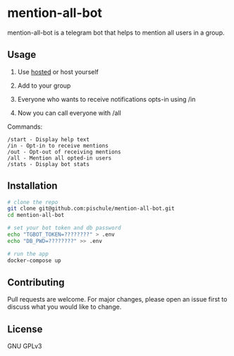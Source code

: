 # mention-all-bot

mention-all-bot is a telegram bot that helps to mention all users in a group.

## Usage

1. Use [hosted](https://t.me/mention_all_the_bot) or host yourself

1. Add to your group

1. Everyone who wants to receive notifications opts-in using /in

1. Now you can call everyone with /all

Commands:

```
/start - Display help text
/in - Opt-in to receive mentions
/out - Opt-out of receiving mentions
/all - Mention all opted-in users
/stats - Display bot stats
```

## Installation

```bash
# clone the repo
git clone git@github.com:pischule/mention-all-bot.git
cd mention-all-bot

# set your bot token and db password
echo "TGBOT_TOKEN=????????" > .env
echo "DB_PWD=????????" >> .env

# run the app
docker-compose up
```

## Contributing
Pull requests are welcome. For major changes, please open an issue first to discuss what you would like to change.

## License
GNU GPLv3